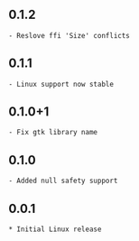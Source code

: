 ## 0.1.2
    - Reslove ffi 'Size' conflicts
## 0.1.1
    - Linux support now stable
## 0.1.0+1
    - Fix gtk library name
## 0.1.0
    - Added null safety support
## 0.0.1

    * Initial Linux release